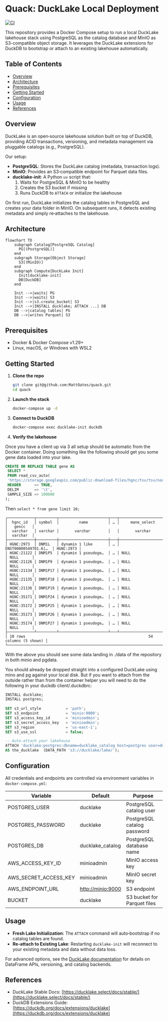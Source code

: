 # Quack: DuckLake Local Deployment
[![CI](https://github.com/MattOates/quack/actions/workflows/ci.yml/badge.svg)](https://github.com/MattOates/quack/actions/workflows/ci.yml)

This repository provides a Docker Compose setup to run a local DuckLake lakehouse stack using PostgreSQL as the catalog database and MinIO as S3-compatible object storage. It leverages the DuckLake extensions for DuckDB to bootstrap or attach to an existing lakehouse automatically.

## Table of Contents

- [Overview](#overview)
- [Architecture](#architecture)
- [Prerequisites](#prerequisites)
- [Getting Started](#getting-started)
- [Configuration](#configuration)
- [Usage](#usage)
- [References](#references)

## Overview

DuckLake is an open‑source lakehouse solution built on top of DuckDB, providing ACID transactions, versioning, and metadata management via pluggable catalogs (e.g., PostgreSQL).

Our setup:

- **PostgreSQL**: Stores the DuckLake catalog (metadata, transaction logs).
- **MinIO**: Provides an S3‑compatible endpoint for Parquet data files.
- **ducklake-init**: A Python `uv` script that:
  1. Waits for PostgreSQL & MinIO to be healthy
  2. Creates the S3 bucket if missing
  3. Runs DuckDB to `ATTACH` or initialize the lakehouse

On first run, DuckLake initializes the catalog tables in PostgreSQL and creates your data folder in MinIO. On subsequent runs, it detects existing metadata and simply re‑attaches to the lakehouse.

## Architecture

```mermaid
flowchart TD
    subgraph Catalog[PostgreSQL Catalog]
      PG[(PostgreSQL)]
    end
    subgraph Storage[Object Storage]
      S3[(MinIO)]
    end
    subgraph Compute[DuckLake Init]
      Init[ducklake-init]
      DB[DuckDB]
    end

    Init -->|waits| PG
    Init -->|waits| S3
    Init -->|s3.create_bucket| S3
    Init -->|INSTALL ducklake; ATTACH ...| DB
    DB -->|catalog tables| PG
    DB -->|writes Parquet| S3
```

## Prerequisites

- Docker & Docker Compose v1.29+
- Linux, macOS, or Windows with WSL2

## Getting Started

1. **Clone the repo**

   ```bash
   git clone git@github.com:MattOates/quack.git
   cd quack
   ```

2. **Launch the stack**

   ```bash
   docker-compose up -d
   ```

3. **Connect to DuckDB**

   ```bash
   docker-compose exec ducklake-init duckdb
   ```

4. **Verify the lakehouse**

Once you have a client up via 3 all setup should be automatic from the Docker container. Doing something like the following should get you some gene data loaded into your lake.

   ```sql
   CREATE OR REPLACE TABLE gene AS
    SELECT *
    FROM read_csv_auto(
    'https://storage.googleapis.com/public-download-files/hgnc/tsv/tsv/non_alt_loci_set.txt',
    HEADER      => TRUE,
    DELIM       => '\t',
    SAMPLE_SIZE => 100000
   );
   ```

Then `select * from gene limit 10;`
```
┌────────────┬─────────┬──────────────────────┬───┬──────────────────────┬───────────┐
│  hgnc_id   │ symbol  │         name         │ … │     mane_select      │   gencc   │
│  varchar   │ varchar │       varchar        │   │       varchar        │  varchar  │
├────────────┼─────────┼──────────────────────┼───┼──────────────────────┼───────────┤
│ HGNC:2973  │ DNM1L   │ dynamin 1 like       │ … │ ENST00000549701.6|…  │ HGNC:2973 │
│ HGNC:21122 │ DNM1P5  │ dynamin 1 pseudoge…  │ … │ NULL                 │ NULL      │
│ HGNC:21126 │ DNM1P9  │ dynamin 1 pseudoge…  │ … │ NULL                 │ NULL      │
│ HGNC:21134 │ DNM1P17 │ dynamin 1 pseudoge…  │ … │ NULL                 │ NULL      │
│ HGNC:21135 │ DNM1P18 │ dynamin 1 pseudoge…  │ … │ NULL                 │ NULL      │
│ HGNC:21136 │ DNM1P19 │ dynamin 1 pseudoge…  │ … │ NULL                 │ NULL      │
│ HGNC:35171 │ DNM1P24 │ dynamin 1 pseudoge…  │ … │ NULL                 │ NULL      │
│ HGNC:35172 │ DNM1P25 │ dynamin 1 pseudoge…  │ … │ NULL                 │ NULL      │
│ HGNC:35173 │ DNM1P26 │ dynamin 1 pseudoge…  │ … │ NULL                 │ NULL      │
│ HGNC:35174 │ DNM1P27 │ dynamin 1 pseudoge…  │ … │ NULL                 │ NULL      │
├────────────┴─────────┴──────────────────────┴───┴──────────────────────┴───────────┤
│ 10 rows                                                       54 columns (5 shown) │
└────────────────────────────────────────────────────────────────────────────────────┘
```

With the above you should see some data landing in ./data of the repository in both minio and pgdata.

You should already be dropped straight into a configured DuckLake using mino and pg against your local disk. But if you want to attach from the 
outside rather than from the container helper you will need to do the following in your duckdb client/.duckdbrc:

```sql
INSTALL ducklake;
INSTALL postgres;
   
SET s3_url_style           = 'path';
SET s3_endpoint            = 'minio:9000';
SET s3_access_key_id       = 'minioadmin';
SET s3_secret_access_key   = 'minioadmin';
SET s3_region              = 'us-east-1';
SET s3_use_ssl             = false;

-- Auto-attach your lakehouse
ATTACH 'ducklake:postgres:dbname=ducklake_catalog host=postgres user=ducklake password=ducklake'
AS the_ducklake  (DATA_PATH 's3://ducklake/lake/');
```

## Configuration

All credentials and endpoints are controlled via environment variables in `docker-compose.yml`:

| Variable                 | Default                                | Purpose                     |
| ------------------------ | -------------------------------------- | --------------------------- |
| POSTGRES\_USER           | ducklake                               | PostgreSQL catalog user     |
| POSTGRES\_PASSWORD       | ducklake                               | PostgreSQL catalog password |
| POSTGRES\_DB             | ducklake\_catalog                      | PostgreSQL database name    |
| AWS\_ACCESS\_KEY\_ID     | minioadmin                             | MinIO access key            |
| AWS\_SECRET\_ACCESS\_KEY | minioadmin                             | MinIO secret key            |
| AWS\_ENDPOINT\_URL       | [http://minio:9000](http://minio:9000) | S3 endpoint                 |
| BUCKET                   | ducklake                               | S3 bucket for Parquet files |

## Usage

- **Fresh Lake Initialization**: The `ATTACH` command will auto‑bootstrap if no catalog tables are found.
- **Re‑attach to Existing Lake**: Restarting `ducklake-init` will reconnect to your existing metadata and data without data loss.

For advanced options, see the [DuckLake documentation](https://ducklake.select/docs/stable/) for details on DataFrame APIs, versioning, and catalog backends.

## References

- DuckLake Stable Docs: [https://ducklake.select/docs/stable/](https://ducklake.select/docs/stable/)
- DuckDB Extensions Guide: [https://duckdb.org/docs/extensions/ducklake](https://duckdb.org/docs/extensions/ducklake)

